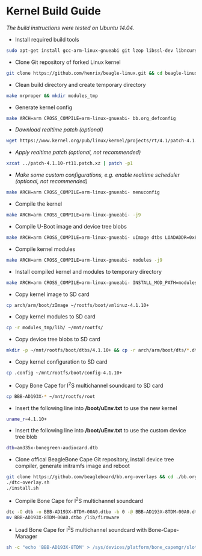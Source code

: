 # Kernel Build Guide

*The build instructions were tested on Ubuntu 14.04.*

+ Install required build tools
```bash
sudo apt-get install gcc-arm-linux-gnueabi git lzop libssl-dev libncurses5-dev wget u-boot-tools
```
+ Clone Git repository of forked Linux kernel
```bash
git clone https://github.com/henrix/beagle-linux.git && cd beagle-linux
```
+ Clean build directory and create temporary directory
```bash
make mrproper && mkdir modules_tmp
```
+ Generate kernel config
```bash
make ARCH=arm CROSS_COMPILE=arm-linux-gnueabi- bb.org_defconfig
```
+ *Download realtime patch (optional)*
```bash
wget https://www.kernel.org/pub/linux/kernel/projects/rt/4.1/patch-4.1.10-rt11.patch.xz
```
+ *Apply realtime patch (optional, not recommended)*
```bash
xzcat ../patch-4.1.10-rt11.patch.xz | patch -p1
```
+ *Make some custom configurations, e.g. enable realtime scheduler (optional, not recommended)*
```bash
make ARCH=arm CROSS_COMPILE=arm-linux-gnueabi- menuconfig
```
+ Compile the kernel
```bash
make ARCH=arm CROSS_COMPILE=arm-linux-gnueabi- -j9
```
+ Compile U-Boot image and device tree blobs
```bash
make ARCH=arm CROSS_COMPILE=arm-linux-gnueabi- uImage dtbs LOADADDR=0x80008000 -j9
```
+ Compile kernel modules
```bash
make ARCH=arm CROSS_COMPILE=arm-linux-gnueabi- modules -j9
```
+ Install compiled kernel and modules to temporary directory
```bash
make ARCH=arm CROSS_COMPILE=arm-linux-gnueabi- INSTALL_MOD_PATH=modules_tmp modules_install
```
+ Copy kernel image to SD card
```bash
cp arch/arm/boot/zImage ~/rootfs/boot/vmlinuz-4.1.10+
```
+ Copy kernel modules to SD card
```bash
cp -r modules_tmp/lib/ ~/mnt/rootfs/
```
+ Copy device tree blobs to SD card
```bash
mkdir -p ~/mnt/rootfs/boot/dtbs/4.1.10+ && cp -r arch/arm/boot/dts/*.dtb ~/mnt/rootfs/boot/dtbs/4.1.10+/
```
+ Copy kernel configuration to SD card
```bash
cp .config ~/mnt/rootfs/boot/config-4.1.10+
```
+ Copy Bone Cape for I<sup>2</sup>S multichannel soundcard to SD card
```bash
cp BBB-AD193X-* ~/mnt/rootfs/root
```
+ Insert the following line into **/boot/uEnv.txt** to use the new kernel
```bash
uname_r=4.1.10+
```
+ Insert the following line into **/boot/uEnv.txt** to use the custom device tree blob
```bash 
dtb=am335x-bonegreen-audiocard.dtb
```
+ Clone offical BeagleBone Cape Git repository, install device tree compiler, generate initramfs image and reboot
```bash
git clone https://github.com/beagleboard/bb.org-overlays && cd ./bb.org-overlays
./dtc-overlay.sh
./install.sh
```
+ Compile Bone Cape for I<sup>2</sup>S multichannel soundcard
```bash
dtc -O dtb -o BBB-AD193X-8TDM-00A0.dtbo -b 0 -@ BBB-AD193X-8TDM-00A0.dts
mv BBB-AD193X-8TDM-00A0.dtbo /lib/firmware
```
+ Load Bone Cape for I<sup>2</sup>S multichannel soundcard with Bone-Cape-Manager
```bash
sh -c "echo 'BBB-AD193X-8TDM' > /sys/devices/platform/bone_capemgr/slots"
```

<!---
This is [on GitHub](https://github.com/jbt/markdown-editor) so let me know if I've b0rked it somewhere.


Props to Mr. Doob and his [code editor](http://mrdoob.com/projects/code-editor/), from which
the inspiration to this, and some handy implementation hints, came.

### Stuff used to make this:

 * [markdown-it](https://github.com/markdown-it/markdown-it) for Markdown parsing
 * [CodeMirror](http://codemirror.net/) for the awesome syntax-highlighted editor
 * [highlight.js](http://softwaremaniacs.org/soft/highlight/en/) for syntax highlighting in output code blocks
 * [js-deflate](https://github.com/dankogai/js-deflate) for gzipping of data to make it fit in URLs
-->
